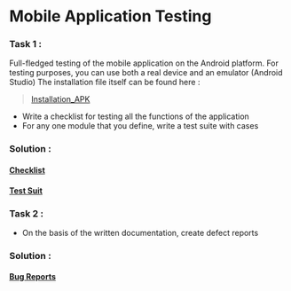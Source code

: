 # Mobile Application Testing
### Task 1 :
Full-fledged testing of the mobile application on the Android platform. For testing purposes, you can use both a real device and an emulator (Android Studio) The installation file itself can be found here :  
  >[Installation_APK](https://drive.google.com/file/d/1IkqWnm6z293ETG0MdveKTjrsrWd7WQHz/view?usp=sharing)

  - Write a checklist for testing all the functions of the application 
  - For any one module that you define, write a test suite with cases

### Solution :
 #### [Checklist](https://docs.google.com/spreadsheets/d/1ZZPCULtm-FOGzgMmUAF12G0CKvoMEZvUsibOql6A9ao/edit?usp=sharing)
 #### [Test Suit](Mobile_App_Cases.csv)

### Task 2 :
- On the basis of the written documentation, create defect reports

### Solution :
#### [Bug Reports](Mobile_App_BugReports.csv)
